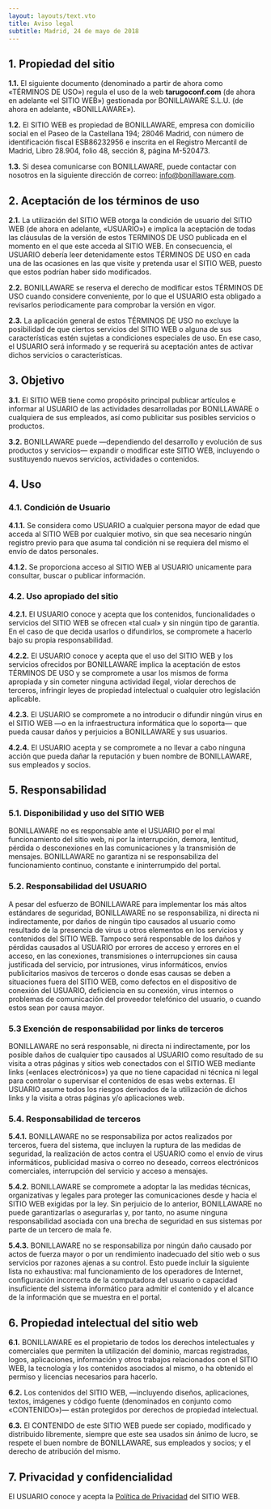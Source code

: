 ```yaml
---
layout: layouts/text.vto
title: Aviso legal
subtitle: Madrid, 24 de mayo de 2018
---
```


## 1. Propiedad del sitio

**1.1.** El siguiente documento (denominado a partir de ahora como «TÉRMINOS DE
USO») regula el uso de la web **tarugoconf.com** (de ahora en adelante «el SITIO
WEB») gestionada por BONILLAWARE S.L.U. (de ahora en adelante, «BONILLAWARE»).

**1.2.** El SITIO WEB es propiedad de BONILLAWARE, empresa con domicilio social
en el Paseo de la Castellana 194; 28046 Madrid, con número de identificación
fiscal ESB86232956 e inscrita en el Registro Mercantil de Madrid, Libro 28.904,
folio 48, sección 8, página M-520473.

**1.3.** Si desea comunicarse con BONILLAWARE, puede contactar con nosotros en
la siguiente dirección de correo: [info@bonillaware.com](info@bonillaware.com).

## 2. Aceptación de los términos de uso

**2.1.** La utilización del SITIO WEB otorga la condición de usuario del SITIO
WEB (de ahora en adelante, «USUARIO») e implica la aceptación de todas las
cláusulas de la versión de estos TERMINOS DE USO publicada en el momento en el
que este acceda al SITIO WEB. En consecuencia, el USUARIO debería leer
detenidamente estos TÉRMINOS DE USO en cada una de las ocasiones en las que
visite y pretenda usar el SITIO WEB, puesto que estos podrían haber sido
modificados.

**2.2.** BONILLAWARE se reserva el derecho de modificar estos TÉRMINOS DE USO
cuando considere conveniente, por lo que el USUARIO esta obligado a revisarlos
periodicamente para comprobar la versión en vigor.

**2.3.** La aplicación general de estos TÉRMINOS DE USO no excluye la
posibilidad de que ciertos servicios del SITIO WEB o alguna de sus
características estén sujetas a condiciones especiales de uso. En ese caso, el
USUARIO será informado y se requerirá su aceptación antes de activar dichos
servicios o características.

## 3. Objetivo

**3.1.** El SITIO WEB tiene como propósito principal publicar artículos e
informar al USUARIO de las actividades desarrolladas por BONILLAWARE o
cualquiera de sus empleados, así como publicitar sus posibles servicios o
productos.

**3.2.** BONILLAWARE puede —dependiendo del desarrollo y evolución de sus
productos y servicios— expandir o modificar este SITIO WEB, incluyendo o
sustituyendo nuevos servicios, actividades o contenidos.

## 4. Uso

### 4.1. Condición de Usuario

**4.1.1.** Se considera como USUARIO a cualquier persona mayor de edad que
acceda al SITIO WEB por cualquier motivo, sin que sea necesario ningún registro
previo para que asuma tal condición ni se requiera del mismo el envío de datos
personales.

**4.1.2.** Se proporciona acceso al SITIO WEB al USUARIO unicamente para
consultar, buscar o publicar información.

### 4.2. Uso apropiado del sitio

**4.2.1.** El USUARIO conoce y acepta que los contenidos, funcionalidades o
servicios del SITIO WEB se ofrecen «tal cual» y sin ningún tipo de garantía. En
el caso de que decida usarlos o difundirlos, se compromete a hacerlo bajo su
propia responsabilidad.

**4.2.2.** El USUARIO conoce y acepta que el uso del SITIO WEB y los servicios
ofrecidos por BONILLAWARE implica la aceptación de estos TÉRMINOS DE USO y se
compromete a usar los mismos de forma apropiada y sin cometer ninguna actividad
ilegal, violar derechos de terceros, infringir leyes de propiedad intelectual o
cualquier otro legislación aplicable.

**4.2.3.** El USUARIO se compromete a no introducir o difundir ningún virus en
el SITIO WEB —o en la infraestructura informática que lo soporta— que pueda
causar daños y perjuicios a BONILLAWARE y sus usuarios.

**4.2.4.** El USUARIO acepta y se compromete a no llevar a cabo ninguna acción
que pueda dañar la reputación y buen nombre de BONILLAWARE, sus empleados y
socios.

## 5. Responsabilidad

### 5.1. Disponibilidad y uso del SITIO WEB

BONILLAWARE no es responsable ante el USUARIO por el mal funcionamiento del
sitio web, ni por la interrupción, demora, lentitud, pérdida o desconexiones en
las comunicaciones y la transmisión de mensajes. BONILLAWARE no garantiza ni se
responsabiliza del funcionamiento continuo, constante e ininterrumpido del
portal.

### 5.2. Responsabilidad del USUARIO

A pesar del esfuerzo de BONILLAWARE para implementar los más altos estándares de
seguridad, BONILLAWARE no se responsabiliza, ni directa ni indirectamente, por
daños de ningún tipo causados al usuario como resultado de la presencia de virus
u otros elementos en los servicios y contenidos del SITIO WEB. Tampoco será
responsable de los daños y pérdidas causados al USUARIO por errores de acceso y
errores en el acceso, en las conexiones, transmisiones o interrupciones sin
causa justificada del servicio, por intrusiones, virus informáticos, envíos
publicitarios masivos de terceros o donde esas causas se deben a situaciones
fuera del SITIO WEB, como defectos en el dispositivo de conexión del USUARIO,
deficiencia en su conexión, virus internos o problemas de comunicación del
proveedor telefónico del usuario, o cuando estos sean por causa mayor.

### 5.3 Exención de responsabilidad por links de terceros

BONILLAWARE no será responsable, ni directa ni indirectamente, por los posible
daños de cualquier tipo causados al USUARIO como resultado de su visita a otras
páginas y sitios web conectados con el SITIO WEB mediante links («enlaces
electrónicos») ya que no tiene capacidad ni técnica ni legal para controlar o
supervisar el contenidos de esas webs externas. El USUARIO asume todos los
riesgos derivados de la utilización de dichos links y la visita a otras páginas
y/o aplicaciones web.

### 5.4. Responsabilidad de terceros

**5.4.1.** BONILLAWARE no se responsabiliza por actos realizados por terceros,
fuera del sistema, que incluyen la ruptura de las medidas de seguridad, la
realización de actos contra el USUARIO como el envío de virus informáticos,
publicidad masiva o correo no deseado, correos electrónicos comerciales,
interrupción del servicio y acceso a mensajes.

**5.4.2.** BONILLAWARE se compromete a adoptar la las medidas técnicas,
organizativas y legales para proteger las comunicaciones desde y hacia el SITIO
WEB exigidas por la ley. Sin perjuicio de lo anterior, BONILLAWARE no puede
garantizarlas o asegurarlas y, por tanto, no asume ninguna responsabilidad
asociada con una brecha de seguridad en sus sistemas por parte de un tercero de
mala fe.

**5.4.3.** BONILLAWARE no se responsabiliza por ningún daño causado por actos de
fuerza mayor o por un rendimiento inadecuado del sitio web o sus servicios por
razones ajenas a su control. Esto puede incluir la siguiente lista no
exhaustiva: mal funcionamiento de los operadores de Internet, configuración
incorrecta de la computadora del usuario o capacidad insuficiente del sistema
informático para admitir el contenido y el alcance de la información que se
muestra en el portal.

## 6. Propiedad intelectual del sitio web

**6.1.** BONILLAWARE es el propietario de todos los derechos intelectuales y
comerciales que permiten la utilización del dominio, marcas registradas, logos,
aplicaciones, información y otros trabajos relacionados con el SITIO WEB, la
tecnología y los contenidos asociados al mismo, o ha obtenido el permiso y
licencias necesarios para hacerlo.

**6.2.** Los contenidos del SITIO WEB, —incluyendo diseños, aplicaciones,
textos, imágenes y código fuente (denominados en conjunto como «CONTENIDO»)—
están protegidos por derechos de propiedad intelectual.

**6.3.** El CONTENIDO de este SITIO WEB puede ser copiado, modificado y
distribuido libremente, siempre que este sea usados sin ánimo de lucro, se
respete el buen nombre de BONILLAWARE, sus empleados y socios; y el derecho de
atribución del mismo.

## 7. Privacidad y confidencialidad

El USUARIO conoce y acepta la
[Política de Privacidad](https://www.bonillaware.com/politica-de-privacidad) del
SITIO WEB.
